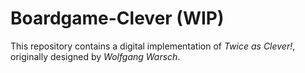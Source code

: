 # Boardgame-Clever (WIP)
This repository contains a digital implementation of *Twice as Clever!*, originally designed by *Wolfgang Warsch*. 
